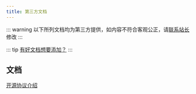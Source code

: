 ```yaml
---
title: 第三方文档
---
```


::: warning
以下所列文档均为第三方提供，如内容不符合客观公正，请[联系站长](/about/contact.html#反馈)修改
:::

::: tip
[有好文档想要添加？](/about/contact.html#文档)
:::

## 文档


[开源协议介绍](/docs/third/open_source_protocol.html)  